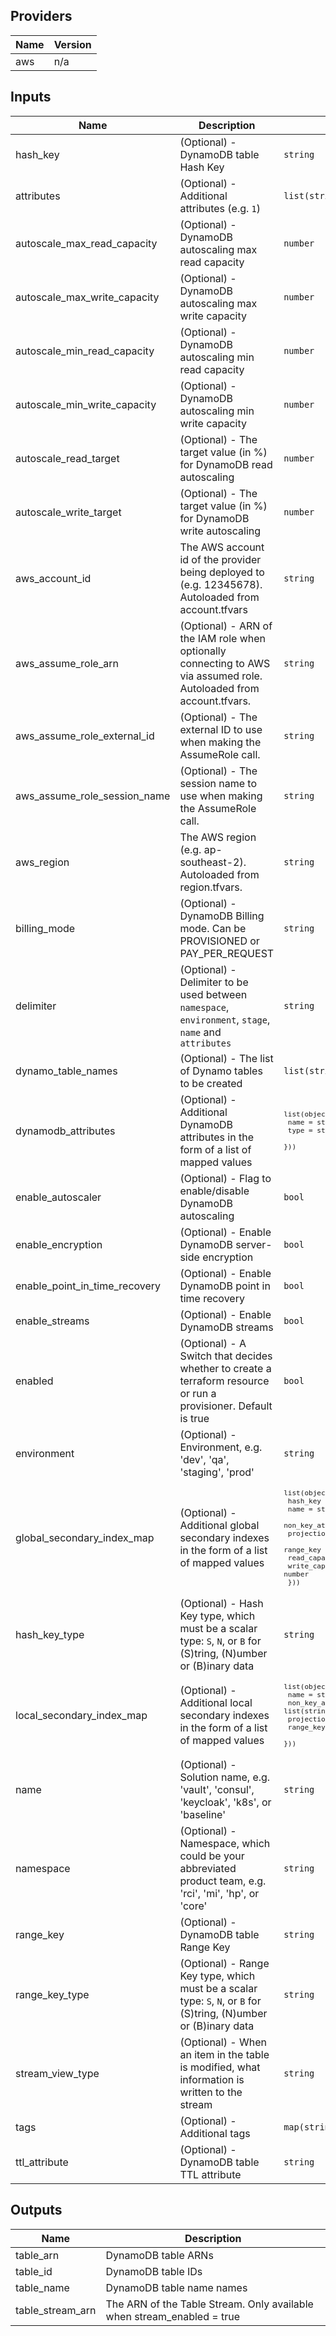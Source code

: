 ## Providers

| Name | Version |
|------|---------|
| aws | n/a |

## Inputs

| Name | Description | Type | Default | Required |
|------|-------------|------|---------|:-----:|
| hash\_key | (Optional) - DynamoDB table Hash Key | `string` | n/a | yes |
| attributes | (Optional) - Additional attributes (e.g. `1`) | `list(string)` | `[]` | no |
| autoscale\_max\_read\_capacity | (Optional) - DynamoDB autoscaling max read capacity | `number` | `20` | no |
| autoscale\_max\_write\_capacity | (Optional) - DynamoDB autoscaling max write capacity | `number` | `20` | no |
| autoscale\_min\_read\_capacity | (Optional) - DynamoDB autoscaling min read capacity | `number` | `5` | no |
| autoscale\_min\_write\_capacity | (Optional) - DynamoDB autoscaling min write capacity | `number` | `5` | no |
| autoscale\_read\_target | (Optional) - The target value (in %) for DynamoDB read autoscaling | `number` | `50` | no |
| autoscale\_write\_target | (Optional) - The target value (in %) for DynamoDB write autoscaling | `number` | `50` | no |
| aws\_account\_id | The AWS account id of the provider being deployed to (e.g. 12345678). Autoloaded from account.tfvars | `string` | `""` | no |
| aws\_assume\_role\_arn | (Optional) - ARN of the IAM role when optionally connecting to AWS via assumed role. Autoloaded from account.tfvars. | `string` | `""` | no |
| aws\_assume\_role\_external\_id | (Optional) - The external ID to use when making the AssumeRole call. | `string` | `""` | no |
| aws\_assume\_role\_session\_name | (Optional) - The session name to use when making the AssumeRole call. | `string` | `""` | no |
| aws\_region | The AWS region (e.g. ap-southeast-2). Autoloaded from region.tfvars. | `string` | `""` | no |
| billing\_mode | (Optional) - DynamoDB Billing mode. Can be PROVISIONED or PAY\_PER\_REQUEST | `string` | `"PROVISIONED"` | no |
| delimiter | (Optional) - Delimiter to be used between `namespace`, `environment`, `stage`, `name` and `attributes` | `string` | `"-"` | no |
| dynamo\_table\_names | (Optional) - The list of Dynamo tables to be created | `list(string)` | `[]` | no |
| dynamodb\_attributes | (Optional) - Additional DynamoDB attributes in the form of a list of mapped values | <code><pre>list(object({<br>    name = string<br>    type = string<br>  }))<br></pre></code> | `[]` | no |
| enable\_autoscaler | (Optional) - Flag to enable/disable DynamoDB autoscaling | `bool` | `true` | no |
| enable\_encryption | (Optional) - Enable DynamoDB server-side encryption | `bool` | `true` | no |
| enable\_point\_in\_time\_recovery | (Optional) - Enable DynamoDB point in time recovery | `bool` | `true` | no |
| enable\_streams | (Optional) - Enable DynamoDB streams | `bool` | `false` | no |
| enabled | (Optional) - A Switch that decides whether to create a terraform resource or run a provisioner. Default is true | `bool` | `true` | no |
| environment | (Optional) - Environment, e.g. 'dev', 'qa', 'staging', 'prod' | `string` | `""` | no |
| global\_secondary\_index\_map | (Optional) - Additional global secondary indexes in the form of a list of mapped values | <code><pre>list(object({<br>    hash_key           = string<br>    name               = string<br>    non_key_attributes = list(string)<br>    projection_type    = string<br>    range_key          = string<br>    read_capacity      = number<br>    write_capacity     = number<br>  }))<br></pre></code> | `[]` | no |
| hash\_key\_type | (Optional) - Hash Key type, which must be a scalar type: `S`, `N`, or `B` for (S)tring, (N)umber or (B)inary data | `string` | `"S"` | no |
| local\_secondary\_index\_map | (Optional) - Additional local secondary indexes in the form of a list of mapped values | <code><pre>list(object({<br>    name               = string<br>    non_key_attributes = list(string)<br>    projection_type    = string<br>    range_key          = string<br>  }))<br></pre></code> | `[]` | no |
| name | (Optional) - Solution name, e.g. 'vault', 'consul', 'keycloak', 'k8s', or 'baseline' | `string` | `""` | no |
| namespace | (Optional) - Namespace, which could be your abbreviated product team, e.g. 'rci', 'mi', 'hp', or 'core' | `string` | `""` | no |
| range\_key | (Optional) - DynamoDB table Range Key | `string` | `""` | no |
| range\_key\_type | (Optional) - Range Key type, which must be a scalar type: `S`, `N`, or `B` for (S)tring, (N)umber or (B)inary data | `string` | `"S"` | no |
| stream\_view\_type | (Optional) - When an item in the table is modified, what information is written to the stream | `string` | `""` | no |
| tags | (Optional) - Additional tags | `map(string)` | `{}` | no |
| ttl\_attribute | (Optional) - DynamoDB table TTL attribute | `string` | `"Expires"` | no |

## Outputs

| Name | Description |
|------|-------------|
| table\_arn | DynamoDB table ARNs |
| table\_id | DynamoDB table IDs |
| table\_name | DynamoDB table name names |
| table\_stream\_arn | The ARN of the Table Stream. Only available when stream\_enabled = true |

